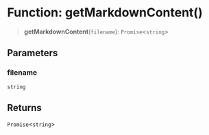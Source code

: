 # Function: getMarkdownContent()

> **getMarkdownContent**(`filename`): `Promise`\<`string`\>

## Parameters

### filename

`string`

## Returns

`Promise`\<`string`\>
